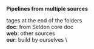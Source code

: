 **Pipelines from multiple sources** 

tages at the end of the folders \
**doc**: from Seldon core doc \
**web**: other sources \
**our**: build by ourselves \
